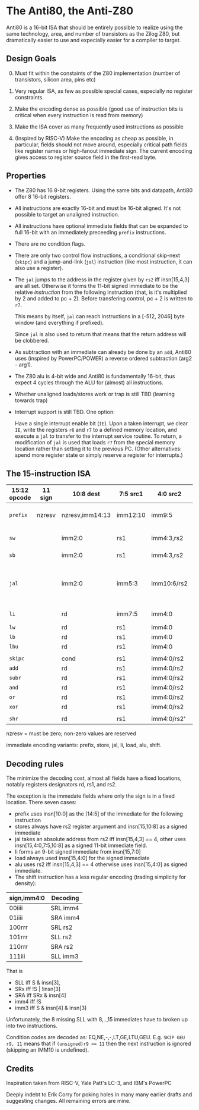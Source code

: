 # The Anti80, the Anti-Z80

Anti80 is a 16-bit ISA that should be entirely possible to realize
using the same technology, area, and number of transistors as the
Zilog Z80, but dramatically easier to use and expecially easier for
a compiler to target.

## Design Goals

0. Must fit within the constaints of the Z80 implementation (number of
   transistors, silicon area, pins etc)

1. Very regular ISA, as few as possible special cases, especially no
   register constraints.

2. Make the encoding dense as possible (good use of instruction bits
   is critical when every instruction is read from memory)

3. Make the ISA cover as many frequently used instructions as possible

4. (Inspired by RISC-V) Make the encoding as cheap as possible, in
   particular, fields should not move around, especially critical path
   fields like register names or high-fanout immediate sign.  The
   current encoding gives access to register source field in the
   first-read byte.


## Properties

- The Z80 has 16 8-bit registers. Using the same bits and datapath,
  Anti80 offer 8 16-bit registers.

- All instructions are exactly 16-bit and must be 16-bit aligned.
  It's not possible to target an unaligned instruction.

- All instructions have optional immediate fields that can be expanded
  to full 16-bit with an immediately preceeding `prefix` instructions.

- There are no condition flags.

- There are only two control flow instructions, a conditional
  skip-next (`skipc`) and a jump-and-link (`jal`) instruction (like
  most instruction, it can also use a register).

- The `jal` jumps to the address in the register given by `rs2` iff
  insn[15,4,3] are all set.  Otherwise it forms the 11-bit signed
  immediate to be the relative _instruction_ from the following
  instruction (that, is it's multiplied by 2 and added to pc + 2).
  Before transfering control, pc + 2 is written to `r7`.

  This means by itself, `jal` can reach instructions in a [-512, 2046]
  byte window (and everything if prefixed).

  Since `jal` is also used to return that means that the return address
  will be clobbered.

- As subtraction with an immediate can already be done by an `add`,
  Anti80 uses (inspired by PowerPC/POWER) a reverse ordered
  subtraction (arg2 - arg1).

- The Z80 alu is 4-bit wide and Anti80 is fundamentally 16-bit, thus
  expect 4 cycles through the ALU for (almost) all instructions.

- Whether unaligned loads/stores work or trap is still TBD (learning
  towards trap)

- Interrupt support is still TBD.  One option:
  
  Have a single interrupt enable bit (`IE`).
  Upon a taken interrupt, we clear `IE`, write the registers `r6`
  and `r7` to a defined memory location, and execute a `jal` to
  transfer to the interrupt service routine.
  To return, a modification of `jal` is used that loads `r7` from
  the special memory location rather than setting it to the previous
  PC.  (Other alternatives: spend more register state or simply
  reserve a register for interrupts.)

## The 15-instruction ISA

| 15:12 opcode | 11 sign | 10:8 dest       | 7:5 src1 | 4:0 src2    | Comments                                           |
| ------------ | ------- | --------------- | -------- | ----------- | -------------------------------------------------- |
| `prefix`     | nzresv  | nzresv,imm14:13 | imm12:10 | imm9:5      | Extends the following instruction                  |
|              |         |                 |          |             |
| `sw`         |         | imm2:0          | rs1      | imm4:3,rs2  | simm6 in -32..31                                   |
| `sb`         |         | imm2:0          | rs1      | imm4:3,rs2  | simm6 in -32..31                                   |
| `jal`        |         | imm2:0          | imm5:3   | imm10:6/rs2 | NB: insn[15,4:3] == 4 ? rs2 : next_pc + simm11 * 2 |
|              |         |                 |          |             |
| `li`         |         | rd              | imm7:5   | imm4:0      | simm8 = -256..255                                  |
| `lw`         |         | rd              | rs1      | imm4:0      |
| `lb`         |         | rd              | rs1      | imm4:0      |
| `lbu`        |         | rd              | rs1      | imm4:0      |
|              |         |                 |          |             |
| `skipc`      |         | cond            | rs1      | imm4:0/rs2  |
| `add`        |         | rd              | rs1      | imm4:0/rs2  |
| `subr`       |         | rd              | rs1      | imm4:0/rs2  |
| `and`        |         | rd              | rs1      | imm4:0/rs2  |
| `or`         |         | rd              | rs1      | imm4:0/rs2  |
| `xor`        |         | rd              | rs1      | imm4:0/rs2  |
|              |         |                 |          |             |
| `shr`        |         | rd              | rs1      | imm4:0/rs2' | See below                                          |

nzresv = must be zero; non-zero values are reserved

immediate encoding variants: prefix, store, jal, li, load, alu, shift.

## Decoding rules

The minimize the decoding cost, almost all fields have a fixed
locations, notably registers designators rd, rs1, and rs2.

The exception is the immedate fields where only the sign is in a fixed location.
There seven cases:
- prefix uses insn[10:0] as the [14:5] of the immediate for the following instruction
- stores always have rs2 register argument and insn[15,10:8] as a signed immediate
- jal takes an absolute address from rs2 iff insn[15,4,3] == 4, other uses
  insn[15,4:0,7:5,10:8] as a signed 11-bit immediate field.
- li forms an 9-bit signed immediate from insn[15,7:0] 
- load always used insn[15,4:0] for the signed immediate
- alu uses rs2 iff insn[15,4,3] == 4 otherwise uses insn[15,4:0] as signed immediate.
- The shift instruction has a less regular encoding (trading simplicity for density):

| sign,imm4:0 | Decoding |
| ----------- | -------- |
| 00iiii      | SRL imm4 |
| 01iiii      | SRA imm4 |
| 100rrr      | SRL rs2  |
| 101rrr      | SLL rs2  |
| 110rrr      | SRA rs2  |
| 111iii      | SLL imm3 |

That is
- SLL iff S & insn[3],
- SRx iff !S | !insn[3]
- SRA iff SRx & insn[4]
- imm4 iff !S
- imm3 iff S & insn[4] & insn[3]

Unfortunately, the 8 missing SLL with 8,..,15 immediates have to
broken up into two instructions.

Condition codes are decoded as: EQ,NE,-,-,LT,GE,LTU,GEU.  E.g. `SKIP
GEU r9, 11` means that if `(unsigned)r9 >= 11` then the next
instruction is ignored (skipping an IMM10 is undefined).

## Credits

Inspiration taken from RISC-V, Yale Patt's LC-3, and IBM's PowerPC

Deeply indebt to Erik Corry for poking holes in many many earlier
drafts and suggesting changes.  All remaining errors are mine.
